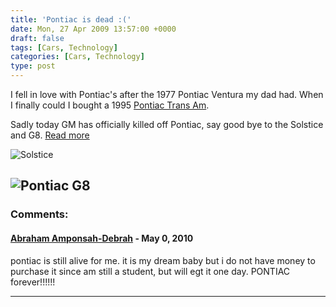```yaml
---
title: 'Pontiac is dead :('
date: Mon, 27 Apr 2009 13:57:00 +0000
draft: false
tags: [Cars, Technology]
categories: [Cars, Technology]
type: post
---
```


I fell in love with Pontiac's after the 1977 Pontiac Ventura my dad had. When I finally could I bought a 1995 [Pontiac Trans Am](http://www.flickr.com/photos/jmrodri/2390821482/in/set-72157604402005269/).

Sadly today GM has officially killed off Pontiac, say good bye to the Solstice and G8. [Read more](http://www.autoblog.com/2009/04/27/officially-official-gm-kills-pontiac/)

![Solstice](http://www.autoclub.com.au/uploaded_images/pontiac-solstice-gxp-2007-798230.jpg)

![Pontiac G8](http://www.jetttstream.com/mm5/graphics/00000001/g8_header.jpg)
---
### Comments:
#### [Abraham Amponsah-Debrah]( "debrah_abraham@yahoo.com") - <time datetime="2010-05-16 08:57:07">May 0, 2010</time>

pontiac is still alive for me. it is my dream baby but i do not have money to purchase it since am still a student, but will egt it one day. PONTIAC forever!!!!!!
<hr />

